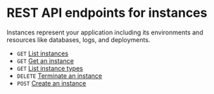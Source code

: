 # REST API endpoints for instances

Instances represent your application including its environments and
resources like databases, logs, and deployments.

- `GET` [List instances](/docs/api/instances/list-instances)
- `GET` [Get an instance](/docs/api/instances/get-instance)
- `GET` [List instance types](/docs/api/instances/list-instance-types)
- `DELETE` [Terminate an instance](/docs/api/instances/terminate-instance)
- `POST` [Create an instance](/docs/api/instances/create-instance)
